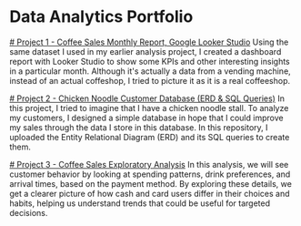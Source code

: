 # Data Analytics Portfolio

[# Project 1 - Coffee Sales Monthly Report, Google Looker Studio](https://github.com/nurrrcahyo/coffee_monthlyreport)
Using the same dataset I used in my earlier analysis project, I created a dashboard report with Looker Studio to show some KPIs and other interesting insights in a particular month. Although it's actually a data from a vending machine, instead of an actual coffeshop, I tried to picture it as it is a real coffeeshop.

[# Project 2 - Chicken Noodle Customer Database (ERD & SQL Queries)](https://github.com/nurrrcahyo/mie_ayam)
In this project, I tried to imagine that I have a chicken noodle stall. To analyze my customers, I designed a simple database in hope that I could improve my sales through the data I store in this database. In this repository, I uploaded the Entity Relational Diagram (ERD) and its SQL queries to create them.

[# Project 3 - Coffee Sales Exploratory Analysis](https://github.com/nurrrcahyo/coffeesales_exploratoryanalysis)
In this analysis, we will see customer behavior by looking at spending patterns, drink preferences, and arrival times, based on the payment method. By exploring these details, we get a clearer picture of how cash and card users differ in their choices and habits, helping us understand trends that could be useful for targeted decisions.
